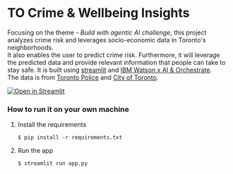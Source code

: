 # TO Crime & Wellbeing Insights

 Focusing on the theme - *Build with agentic AI challenge*, this project analyzes crime risk and leverages socio-economic data in Toronto's neighborhoods.  
It also enables the user to predict crime risk.  Furthermore, it will leverage the predicted data and provide relevant information that people can take to stay safe. 
It is built using [streamlit](https://streamlit.io/cloud) and [IBM Watson x AI & Orchestrate](https://www.ibm.com/products/watsonx).  
The data is from [Toronto Police](https://data.torontopolice.on.ca/datasets/TorontoPS::major-crime-indicators-open-data/about) and [City of Toronto](https://data.urbandatacentre.ca/organization/city-of-toronto-open-data?q=wellbeing&sort=score+desc%2C+metadata_modified+desc&page=1).
    
[![Open in Streamlit](https://static.streamlit.io/badges/streamlit_badge_black_white.svg)](https://to-community-safety-predictor.streamlit.app/)

### How to run it on your own machine

1. Install the requirements

   ```
   $ pip install -r requirements.txt
   ```

2. Run the app

   ```
   $ streamlit run app.py
   ```
